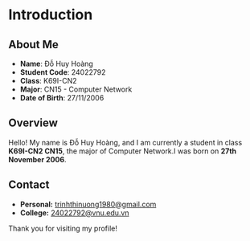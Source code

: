 # Introduction

## About Me

- **Name**: Đỗ Huy Hoàng  
- **Student Code**: 24022792  
- **Class**: K69I-CN2  
- **Major**: CN15 - Computer Network  
- **Date of Birth**: 27/11/2006  

## Overview

Hello! My name is Đỗ Huy Hoàng, and I am currently a student in class **K69I-CN2 CN15**, the major of Computer Network.I was born on **27th November 2006**.  
 

## Contact

- **Personal:** trinhthinuong1980@gmail.com
- **College:** 24022792@vnu.edu.vn  

Thank you for visiting my profile!  
